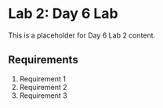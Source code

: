 # Lab 2: Day 6 Lab

This is a placeholder for Day 6 Lab 2 content.

## Requirements

1. Requirement 1
2. Requirement 2
3. Requirement 3